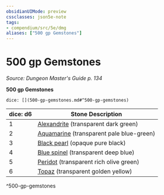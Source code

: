 ```yaml
---
obsidianUIMode: preview
cssclasses: json5e-note
tags:
- compendium/src/5e/dmg
aliases: ["500 gp Gemstones"]
---
```

# 500 gp Gemstones
*Source: Dungeon Master's Guide p. 134* 

**500 gp Gemstones**

`dice: [](500-gp-gemstones.md#^500-gp-gemstones)`

| dice: d6 | Stone Description |
|----------|-------------------|
| 1 | [Alexandrite](/2-Mechanics/CLI/items/alexandrite.md) (transparent dark green) |
| 2 | [Aquamarine](/2-Mechanics/CLI/items/aquamarine.md) (transparent pale blue-green) |
| 3 | [Black pearl](/2-Mechanics/CLI/items/black-pearl.md) (opaque pure black) |
| 4 | [Blue spinel](/2-Mechanics/CLI/items/blue-spinel.md) (transparent deep blue) |
| 5 | [Peridot](/2-Mechanics/CLI/items/peridot.md) (transparent rich olive green) |
| 6 | [Topaz](/2-Mechanics/CLI/items/topaz.md) (transparent golden yellow) |
^500-gp-gemstones